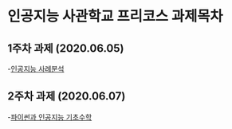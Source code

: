 # 인공지능 사관학교 프리코스 과제목차

## 1주차 과제 (2020.06.05)

-[인공지능 사례분석](https://github.com/SungIkKim/gj-ai-precourse/blob/master/1%EC%A3%BC%EC%B0%A8_%EA%B3%BC%EC%A0%9C.ipynb)

## 2주차 과제 (2020.06.07)
-[파이썬과 인공지능 기초수학](https://github.com/SungIkKim/gj-ai-precourse/blob/master/2%EC%A3%BC%EC%B0%A8%20%EA%B3%BC%EC%A0%9C.ipynb)
